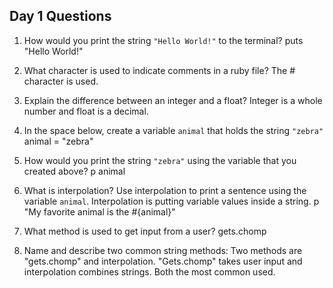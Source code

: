 ## Day 1 Questions

1. How would you print the string `"Hello World!"` to the terminal?
puts "Hello World!"

1. What character is used to indicate comments in a ruby file?
The # character is used.

1. Explain the difference between an integer and a float?
Integer is a whole number and float is a decimal.

1. In the space below, create a variable `animal` that holds the string `"zebra"`
animal = "zebra"

1. How would you print the string `"zebra"` using the variable that you created above?
p animal

1. What is interpolation? Use interpolation to print a sentence using the variable `animal`.
Interpolation is putting variable values inside a string.
p "My favorite animal is the #{animal}"

1. What method is used to get input from a user?
gets.chomp

1. Name and describe two common string methods:
Two methods are "gets.chomp" and interpolation. "Gets.chomp" takes user input and interpolation combines strings. Both the most common used.
